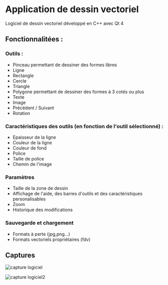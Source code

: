 # Application de dessin vectoriel
Logiciel de dessin vectoriel développé en C++ avec Qt 4

## Fonctionnalitées :
### Outils :
* Pinceau permettant de dessiner des formes libres
* Ligne
* Rectangle
* Cercle
* Triangle
* Polygone permettant de dessiner des formes à 3 cotés ou plus
* Texte
* Image
* Précédent / Suivant
* Rotation

### Caractéristiques des outils (en fonction de l'outil sélectionné) :
* Epaisseur de la ligne
* Couleur de la ligne
* Couleur de fond
* Police
* Taille de police
* Chemin de l'image

### Paramètres
* Taille de la zone de dessin
* Affichage de l'aide, des barres d'outils et des caractéristiques personalisables
* Zoom
* Historique des modifications

### Sauvegarde et chargement
* Formats à perte (jpg,png...)
* Formats vectoriels propriétaires (fdv)

## Captures

![capture logiciel](https://user-images.githubusercontent.com/17653863/105607205-c7e73880-5d9d-11eb-8871-9373c932cab2.png)

![capture logiciel2](https://user-images.githubusercontent.com/43220602/74040493-20be9500-49c4-11ea-95b0-579c0033c7f1.png)
